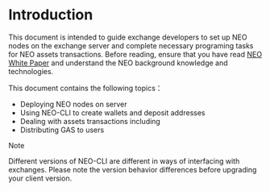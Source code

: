 # Introduction

This document is intended to guide exchange developers to set up NEO nodes on the exchange server and complete necessary programing tasks for NEO assets transactions. Before reading, ensure that you have read [NEO White Paper](../basic/whitepaper.md) and understand the NEO background knowledge and technologies. 

This document contains the following topics：

- Deploying NEO nodes on server
- Using NEO-CLI to create wallets and deposit addresses
- Dealing with assets transactions including 
- Distributing GAS to users

> [!Note]
>
> Different versions of NEO-CLI are different in ways of interfacing with exchanges. Please note the version behavior differences before upgrading your client version.

